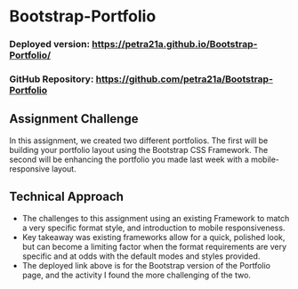 # Bootstrap-Portfolio
### Deployed version: https://petra21a.github.io/Bootstrap-Portfolio/
### GitHub Repository: https://github.com/petra21a/Bootstrap-Portfolio
## Assignment Challenge
In this assignment, we created two different portfolios. The first will be building
your portfolio layout using the Bootstrap CSS Framework. The second will be enhancing
the portfolio you made last week with a mobile-responsive layout.
## Technical Approach
- The challenges to this assignment using an existing Framework to match a very specific format style, and introduction to mobile responsiveness.
- Key takeaway was existing frameworks allow for a quick, polished look, but can become a limiting factor when the format requirements are very specific and at odds with the default modes and styles provided.
- The deployed link above is for the Bootstrap version of the Portfolio page, and the activity I found the more challenging of the two.

